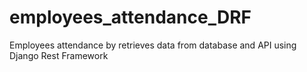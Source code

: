 # employees_attendance_DRF

Employees attendance by retrieves data from database and API using Django Rest Framework
